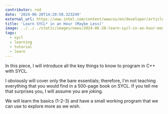 ```yaml
---
contributor: rod
date: '2024-06-20T14:20:58.323249'
external_url: https://www.intel.com/content/www/us/en/developer/articles/technical/learn-sycl-in-an-hour-maybe-less.html
title: 'Learn SYCL* in an Hour (Maybe Less)'
image: ../../../static/images/news/2024-06-20-learn-sycl-in-an-hour-maybe-less.webp
tags:
  - sycl
  - learning
  - tutorial
  - learn
---
```


In this piece, I will introduce all the key things to know to program in C++ with SYCL.

I obviously will cover only the bare essentials; therefore, I'm not teaching everything that you would find in a 
500-page book on SYCL. If you tell me that surprises you, I will assume you are joking.

We will learn the basics (1-2-3) and have a small working program that we can use to explore more as we wish.

